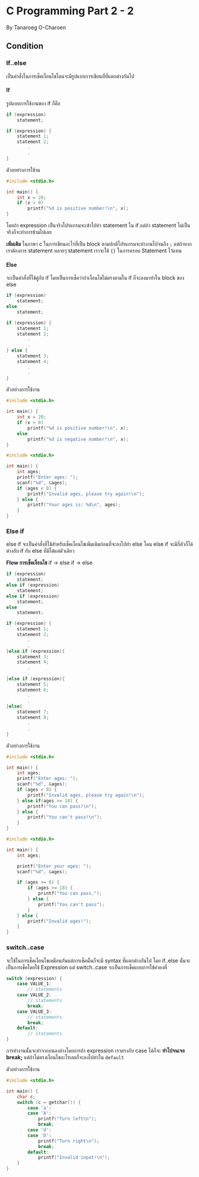 # C Programming Part 2 - 2

By Tanaroeg  O-Charoen

## Condition

### If..else

เป็นคำสั่งในการเช็คเงื่อนไขโดนจะมีรูปแบบการเขียนที่ที่แตกต่างกันไป

#### If

รูปแบบการใช้งานของ if ก็คือ

```c
if (expression)
    statement;
```

```c
if (expression) {
    statement 1;
    statement 2;
        .
        .
}
```

ตัวอยย่างการใช้าน

```c
#include <stdio.h>

int main() {
    int x = 20;
    if (x > 0)
        printf("%d is positive number!\n", x); 
}
```

โดยถ้า expression เป็นจริงโปรแกรมจะเข้าไปทำ statement ใน if แต่ถ้า statement ไม่เป็นจริงก็จะทำการข้ามไปเลย

**เพิ่มเติม** ในภาษา c ในการเขียนอะไรที่เป็น block ตามปกติโปรแกรมจะทำงานไปจนถึง `;` แต่ถ้าหากเราต้องการ statement หลายๆ statement เราจะใช้ `{}` ในการครอบ Statement ไว้แทน

#### Else

จะเป็นคำสั่งที่ใช้คู่กับ if โดยเป็นการเช็คว่าถ้าเงื่อนไขไม่ตรงตามใน if ก็จะลงมาทำใน block ของ else

```c
if (expression)
    statement;
else
    statement;
```

```c
if (expression) {
    statement 1;
    statement 2;
        .
        .
} else {
    statement 3;
    statement 4;
        .
        .
}
```

ตัวอย่างการใช้งาน

```c
#include <stdio.h>

int main() {
    int x = 20;
    if (x > 0)
        printf("%d is positive number!\n", x);
    else
        printf("%d is negative number!\n", x);
}
```

```c
#include <stdio.h>

int main() {
    int ages;
    printf("Enter ages: ");
    scanf("%d", &ages);
    if (ages < 0) {
        printf("Invalid ages, please try again!\n");
    } else {
        printf("Your ages is: %d\n", ages);
    }
}
```

### Else if

else if จะเป็นคำสั่งที่ใช้สำหรับเช็คเงื่อนไขเพิ่มเติมก่อนที่จะลงไปทำ else โดน else if จะมีกี่ตัวก็ได้ต่างกับ if กับ else ที่มีได้แค่ตัวเดียว  
  
**Flow การเช็คเงื่อนไข** if -> else if -> else

```c
if (expression)
    statement;
else if (expression)
    statement;
else if (expression)
    statement;
else
    statement;
```

```c
if (expression) {
    statement 1;
    statement 2;
        .
        .
}else if (expression){
    statement 3;
    statement 4;
        .
        .
}else if (expression){
    statement 5;
    statement 6;
        .
        .
}else{
    statement 7;
    statement 8;
        .
        .
}
```

ตัวอย่างการใช้งาน

```c
#include <stdio.h>

int main() {
    int ages;
    printf("Enter ages: ");
    scanf("%d", &ages);
    if (ages < 0) {
        printf("Invalid ages, please try again!\n");
    } else if(ages >= 18) {
        printf("You can pass!\n");
    } else {
        printf("You can't pass!\n");
    }
}
```

```c
#include <stdio.h>

int main() {
    int ages;

    printf("Enter your ages: ");
    scanf("%d", &ages);

    if (ages >= 0) {
        if (ages >= 18) {
            printf("You can pass.");
        } else {
            printf("You can't pass");
        }
    } else {
        printf("Invalid ages!");
    }
}
```

### switch..case

จะใช้ในการเช็คเงื่อนไขเหมือนกันแต่การเช็คนั้นก็จะมี syntax ที่แตกต่างกันไป โดย if..else นั้นจะเป็นการเช็คโดยใช้ Expression แต่ switch..case จะเป็นการเช็คแบบการใช้ค่าคงที่

```c
switch (expression) {
    case VALUE_1:
        // statements
    case VALUE_2:
        // statements
        break;
    case VALUE_3:
        // statements
        break;
    default:
        // statements
}
```

การทำงานนั้นจะทำจากบนลงล่างโดยการถ้า expression เราตรงกับ case ได้ก็จะ **ทำไปจนเจอ break;** แต่ถ้าไม่ตรงเงื่อนไขอะไรเลยก็จะลงไปทำใน `default`

ตัวอย่างการใช้งาน

```c
#include <stdio.h>

int main() {
    char c;
    switch (c = getchar()) {
        case 'a':
        case 'A':
            printf("Turn left\n");
            break;
        case 'd':
        case 'D':
            printf("Turn right\n");
            break;
        default:
            printf("Invalid input!\n");
    }
}
```
